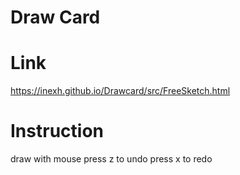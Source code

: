 # Draw Card


# Link
https://inexh.github.io/Drawcard/src/FreeSketch.html

# Instruction
draw with mouse
press z to undo
press x to redo